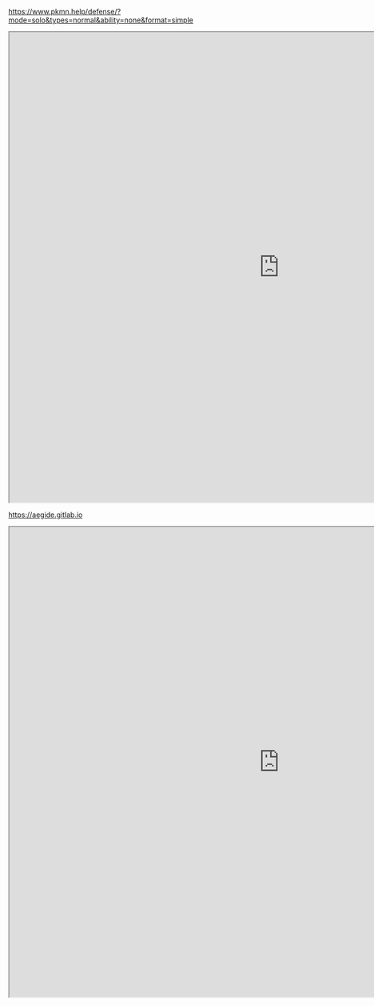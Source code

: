 https://www.pkmn.help/defense/?mode=solo&types=normal&ability=none&format=simple

<iframe width="1080" height="940"  src="https://www.pkmn.help/defense/?mode=solo&types=normal&ability=none&format=simple"></iframe>

https://aegide.gitlab.io


<iframe width="1080" height="940"  src="https://aegide.gitlab.io"></iframe>
